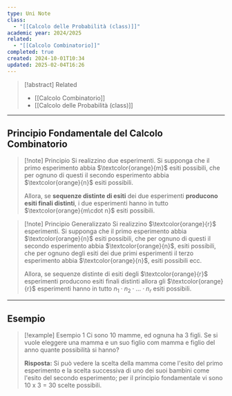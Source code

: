 ```yaml
---
type: Uni Note
class:
  - "[[Calcolo delle Probabilità (class)]]"
academic year: 2024/2025
related:
  - "[[Calcolo Combinatorio]]"
completed: true
created: 2024-10-01T10:34
updated: 2025-02-04T16:26
---
```


>[!abstract] Related
>- [[Calcolo Combinatorio]]
>- [[Calcolo delle Probabilità (class)]]

---
## Principio Fondamentale del Calcolo Combinatorio

>[!note] Principio 
>Si realizzino due esperimenti. Si supponga che il primo esperimento abbia $\textcolor{orange}{m}$ esiti possibili, che per ognuno di questi il secondo esperimento abbia $\textcolor{orange}{n}$ esiti possibili. 
>
>Allora, se **sequenze distinte di esiti** dei due esperimenti **producono esiti finali distinti**, i due esperimenti hanno in tutto $\textcolor{orange}{m\cdot n}$ esiti possibili.

>[!note] Principio Generalizzato
>Si realizzino $\textcolor{orange}{r}$ esperimenti. Si supponga che il primo esperimento abbia $\textcolor{orange}{n}$ esiti possibili, che per ognuno di questi il secondo esperimento abbia $\textcolor{orange}{n}$, esiti possibili, che per ognuno degli esiti dei due primi esperimenti il terzo esperimento abbia $\textcolor{orange}{n}$, esiti possibili ecc. 
>
>Allora, se sequenze distinte di esiti degli $\textcolor{orange}{r}$ esperimenti producono esiti finali distinti allora gli $\textcolor{orange}{r}$ esperimenti hanno in tutto $n_{1} \cdot n_{2}\cdot \dots \cdot n_{r}$ esiti possibili.

---
## Esempio

>[!example] Esempio 1
>Ci sono 10 mamme, ed ognuna ha 3 figli.
>Se si vuole eleggere una mamma e un suo figlio com mamma e figlio del anno quante possibilità si hanno?
>
>**Risposta:** Si può vedere la scelta della mamma come l'esito del primo esperimento e la scelta successiva di uno dei suoi bambini come l'esito del secondo esperimento; per il principio fondamentale vi sono 10 x 3 = 30 scelte possibili.
